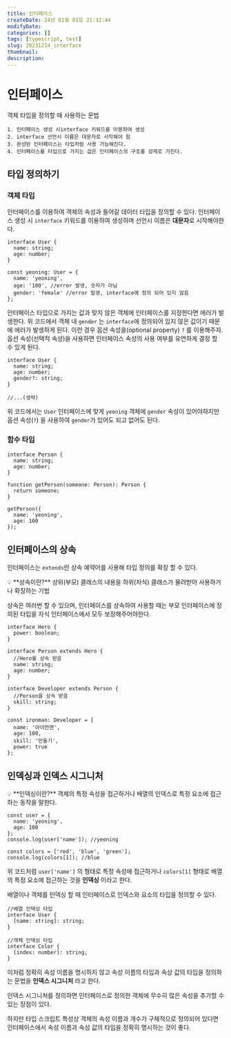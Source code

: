 ```yaml
---
title: 인터페이스
createDate: 24년 01월 01일 21:32:44
modifyDate:
categories: []
tags: [typescript, test]
slug: 20231214_interface
thumbnail:
description:
---
```


# 인터페이스

객체 타입을 정의할 때 사용하는 문법

```
1. 인터페이스 생성 시interface 키워드를 이용하여 생성
2. interface 선언시 이름은 대문자로 시작해야 함
3. 완성된 인터페이스는 타입처럼 사용 가능해진다.
4. 인터페이스를 타입으로 가지는 값은 인터페이스의 구조를 강제로 가진다.
```

## 타입 정의하기

### 객체 타입

인터페이스를 이용하여 객체의 속성과 들어갈 데이터 타입을 정의할 수 있다.
인터페이스 생성 시 `interface` 키워드를 이용하여 생성하며 선언시 이름은 **대문자**로 시작해야한다.

```tsx
interface User {
  name: string;
  age: number;
}

const yeoning: User = {
  name: 'yeoning',
  age: '100', //error 발생, 숫자가 아님
  gender: 'female' //error 발생, interface에 정의 되어 있지 않음
};
```

인터페이스 타입으로 가지는 값과 맞지 않은 객체에 인터페이스를 지정한다면 에러가 발생한다.
위 코드에서 객체 내 `gender` 는 `interface`에 정의되어 있지 않은 값이기 때문에 에러가 발생하게 된다.
이런 경우 옵션 속성을(optional property) `?` 를 이용해주자.
옵션 속성(선택적 속성)을 사용하면 인터페이스 속성의 사용 여부를 유연하게 결정 할 수 있게 된다.

```tsx
interface User {
  name: string;
  age: number;
  gender?: string;
}

//...(생략)
```

위 코드에서는 `User` 인터페이스에 맞게 `yeoning` 객체에 `gender` 속성이 있어야하지만 옵션 속성(`?`) 을 사용하여 `gender`가 있어도 되고 없어도 된다.

### 함수 타입

```tsx
interface Person {
  name: string;
  age: number;
}

function getPerson(someone: Person): Person {
  return someone;
}

getPerson({
  name: 'yeoning',
  age: 100
});
```

## 인터페이스의 상속

인터페이스는 `extends`란 상속 예약어를 사용해 타입 정의를 확장 할 수 있다.

<aside>
💡 **상속이란?**
상위(부모) 클래스의 내용을 하위(자식) 클래스가 물려받아 사용하거나 확장하는 기법

</aside>

상속은 여러번 할 수 있으며,
인터페이스를 상속하여 사용할 때는 부모 인터페이스에 정의된 타입을 자식 인터페이스에서 모두 보장해주어야한다.

```tsx
interface Hero {
  power: boolean;
}

interface Person extends Hero {
  //Hero를 상속 받음
  name: string;
  age: number;
}

interface Developer extends Person {
  //Person을 상속 받음
  skill: string;
}

const ironman: Developer = {
  name: '아이언맨',
  age: 100,
  skill: '만들기',
  power: true
};
```

## 인덱싱과 인덱스 시그니처

<aside>
💡 **인덱싱이란?**
객체의 특정 속성을 접근하거나 배열의 인덱스로 특정 요소에 접근하는 동작을 말한다.

</aside>

```tsx
const user = {
  name: 'yeoning',
  age: 100
};
console.log(user['name']); //yeoning

const colors = ['red', 'blue', 'green'];
console.log(colors[1]); //blue
```

위 코드처럼 `user['name']` 의 형태로 특정 속성에 접근하거나 `colors[1]` 형태로 배열의 특정 요소에 접근하는 것을 **인덱싱** 이라고 한다.

배열이나 객체를 인덱싱 할 때 인터페이스로 인덱스와 요소의 타입을 정의할 수 있다.

```tsx
//배열 인덱싱 타입
interface User {
  [name: string]: string;
}

//객체 인덱싱 타입
interface Color {
  [index: number]: string;
}
```

이처럼 정확히 속성 이름을 명시하지 않고 속성 이름의 타입과 속상 값의 타입을 정의하는 문법을 **인덱스 시그니처** 라고 한다.

인덱스 시그니처를 정의하면 인터페이스로 정의한 객체에 무수히 많은 속성을 추가할 수 있는 장점이 있다.

하지만 타입 스크립트 특성상 객체의 속성 이름과 개수가 구체적으로 정의되어 있다면 인터페이스에서 속성 이름과 속성 값의 타입을 정확히 명시하는 것이 좋다.
